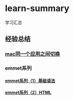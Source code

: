 # learn-summary
学习汇总

## 经验总结
### [mac同一个应用之间切换](expreience/mac/mac同一个应用之间切换.md)

### emmet系列 
#### [emmet系列（1）基础语法](tools/emmet/emmet%20系列（1）基础语法.md)
#### [emmet系列（2）HTML](tools/emmet/emmet%20系列（2）HTML.md)